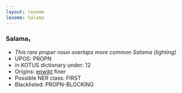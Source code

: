 ```yaml
---
layout: lexeme
lexeme: Salama
---
```


###  Salama₁

* _This rare proper noun overlaps more common *Salama* (lighting)_
* UPOS:  PROPN
* in KOTUS dictionary under:  12
* Origins: [enwikt](https://en.wiktionary.org/wiki/Salama) finer 
* Possible NER class:  FIRST
* Blacklisted:  PROPN-BLOCKING


